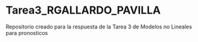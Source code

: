 # Tarea3_RGALLARDO_PAVILLA
Repositorio creado para la respuesta de la Tarea 3 de Modelos no Lineales para pronosticos
